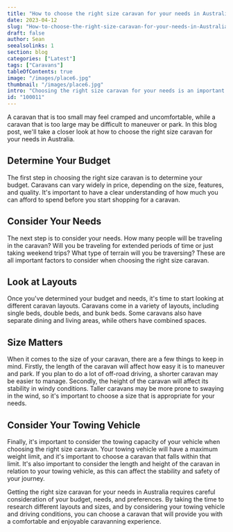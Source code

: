 ```yaml
---
title: "How to choose the right size caravan for your needs in Australia"
date: 2023-04-12
slug: "How-to-choose-the-right-size-caravan-for-your-needs-in-Australia"
draft: false
author: Sean
seealsolinks: 1
section: blog
categories: ["Latest"]
tags: ["Caravans"]
tableOfContents: true
image: "/images/place6.jpg"
thumbnail: "/images/place6.jpg"
intro: "Choosing the right size caravan for your needs is an important decision when it comes to caravanning in Australia."
id: "100011"
---
```


A caravan that is too small may feel cramped and uncomfortable, while a caravan that is too large may be difficult to maneuver or park. In this blog post, we'll take a closer look at how to choose the right size caravan for your needs in Australia.

## Determine Your Budget

The first step in choosing the right size caravan is to determine your budget. Caravans can vary widely in price, depending on the size, features, and quality. It's important to have a clear understanding of how much you can afford to spend before you start shopping for a caravan.

## Consider Your Needs

The next step is to consider your needs. How many people will be traveling in the caravan? Will you be traveling for extended periods of time or just taking weekend trips? What type of terrain will you be traversing? These are all important factors to consider when choosing the right size caravan.

## Look at Layouts

Once you've determined your budget and needs, it's time to start looking at different caravan layouts. Caravans come in a variety of layouts, including single beds, double beds, and bunk beds. Some caravans also have separate dining and living areas, while others have combined spaces.

## Size Matters

When it comes to the size of your caravan, there are a few things to keep in mind. Firstly, the length of the caravan will affect how easy it is to maneuver and park. If you plan to do a lot of off-road driving, a shorter caravan may be easier to manage. Secondly, the height of the caravan will affect its stability in windy conditions. Taller caravans may be more prone to swaying in the wind, so it's important to choose a size that is appropriate for your needs.

## Consider Your Towing Vehicle

Finally, it's important to consider the towing capacity of your vehicle when choosing the right size caravan. Your towing vehicle will have a maximum weight limit, and it's important to choose a caravan that falls within that limit. It's also important to consider the length and height of the caravan in relation to your towing vehicle, as this can affect the stability and safety of your journey.

Getting the right size caravan for your needs in Australia requires careful consideration of your budget, needs, and preferences. By taking the time to research different layouts and sizes, and by considering your towing vehicle and driving conditions, you can choose a caravan that will provide you with a comfortable and enjoyable caravanning experience.
